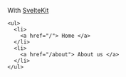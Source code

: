 With <a href="https://kit.svelte.dev/docs/routing#pages">SvelteKit</a>

```svelte
<ul>
  <li>
    <a href="/"> Home </a>
  </li>
  <li>
    <a href="/about"> About us </a>
  </li>
</ul>
```
